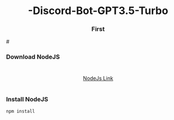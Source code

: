 <h1 align="center">-Discord-Bot-GPT3.5-Turbo</h1>
<h3 align="center">First</h3>
#

### Download NodeJS

#
<div align="center">
  <a href="https://nodejs.org/dist/v18.16.0/node-v18.16.0-x64.msi" target="_blank"> NodeJs Link</a>
</div>

#

#
### Install NodeJS

```ws
npm install
```

#
